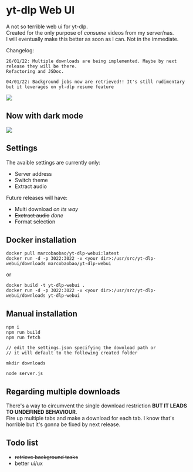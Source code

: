# yt-dlp Web UI

A not so terrible web ui for yt-dlp.  
Created for the only purpose of *consume* videos from my server/nas.  
I will eventually make this better as soon as I can. Not in the immediate.  

Changelog:
```
26/01/22: Multiple downloads are being implemented. Maybe by next release they will be there.
Refactoring and JSDoc.

04/01/22: Background jobs now are retrieved!! It's still rudimentary but it leverages on yt-dlp resume feature

```
<img src="https://i.ibb.co/7VBK1PY/1.png">

## Now with dark mode

<img src="https://i.ibb.co/h8S5vKg/2.png">

## Settings

The avaible settings are currently only:
-   Server address
-   Switch theme
-   Extract audio

Future releases will have:
-   Multi download *on its way*
-   ~~Exctract audio~~ *done*
-   Format selection

## Docker installation
```
docker pull marcobaobao/yt-dlp-webui:latest
docker run -d -p 3022:3022 -v <your dir>:/usr/src/yt-dlp-webui/downloads marcobaobao/yt-dlp-webui
```
or  
```
docker build -t yt-dlp-webui .
docker run -d -p 3022:3022 -v <your dir>:/usr/src/yt-dlp-webui/downloads yt-dlp-webui
```

## Manual installation
```
npm i
npm run build
npm run fetch

// edit the settings.json specifying the download path or 
// it will default to the following created folder

mkdir downloads

node server.js
```


## Regarding multiple downloads
There's a way to circumvent the single download restriction **BUT IT LEADS TO UNDEFINED BEHAVIOUR**.  
Fire up multiple tabs and make a download for each tab. I know that's horrible but it's gonna be fixed by next release.

## Todo list
- ~~retrieve background tasks~~
- better ui/ux
